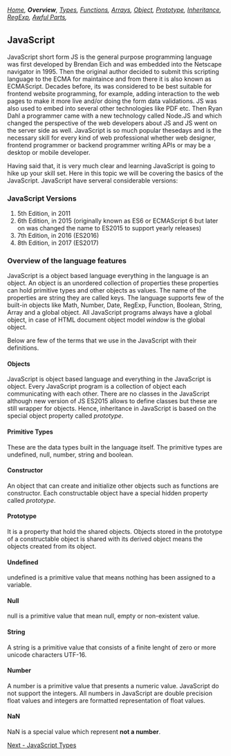 ###### *[Home](https://tashbalrai.github.io)*, **Overview**, [Types](/js/types.html), [Functions](/js/functions.html), [Arrays](/js/arrays.html), [Object](/js/object.html), [Prototype](/js/proto.html), [Inheritance](/js/inheritance.html), [RegExp](/js/regexp.html), [Awful Parts](/js/awful.html),

## JavaScript

JavaScript short form JS is the general purpose programming language was first developed by Brendan Eich and was embedded into the Netscape navigator in 1995. Then the original author decided to submit this scripting language to the ECMA for maintaince and from there it is also known as ECMAScript. Decades before, its was considered to be best suitable for frontend website programming, for example, adding interaction to the web pages to make it more live and/or doing the form data validations. JS was also used to embed into several other technologies like PDF etc. Then Ryan Dahl a programmer came with a new technology called Node.JS and which changed the perspective of the web developers about JS and JS went on the server side as well. JavaScript is so much popular thesedays and is the necessary skill for every kind of web professional whether web designer, frontend programmer or backend programmer writing APIs or may be a desktop or mobile developer.

Having said that, it is very much clear and learning JavaScript is going to hike up your skill set. Here in this topic we will be covering the basics of the JavaScript. JavaScript have serveral considerable versions:

### JavaScript Versions
1. 5th Edition, in 2011
2. 6th Edition, in 2015 (originally known as ES6 or ECMAScript 6 but later on was changed the name to ES2015 to support yearly releases)
3. 7th Edition, in 2016 (ES2016)
4. 8th Edition, in 2017 (ES2017)

### Overview of the language features
JavaScript is a object based language everything in the language is an object. An object is an unordered collection of properties these properties can hold primitive types and other objects as values. The name of the properties are string they are called keys. The language supports few of the built-in objects like Math, Number, Date, RegExp, Function, Boolean, String, Array and a global object. All JavaScript programs always have a global object, in case of HTML document object model *window* is the global object.

Below are few of the terms that we use in the JavaScript with their definitions.

#### Objects
JavaScript is object based language and everything in the JavaScript is object. Every JavaScript program is a collection of object each communicating with each other. There are no classes in the JavaScript although new version of JS ES2015 allows to define classes but these are still wrapper for objects. Hence, inheritance in JavaScript is based on the special object property called *prototype*.

#### Primitive Types
These are the data types built in the language itself. The primitive types are undefined, null, number, string and boolean.

#### Constructor
An object that can create and initialize other objects such as functions are constructor. Each constructable object have a special hidden property called *prototype*.

#### Prototype
It is a property that hold the shared objects. Objects stored in the prototype of a constructable object is shared with its derived object means the objects created from its object.

#### Undefined
undefined is a primitive value that means nothing has been assigned to a variable.

#### Null
null is a primitive value that mean null, empty or non-existent value.

#### String
A string is a primitive value that consists of a finite lenght of zero or more unicode characters UTF-16.

#### Number
A number is a primitive value that presents a numeric value. JavaScript do not support the integers. All numbers in JavaScript are double precision float values and integers are formatted representation of float values.

#### NaN
NaN is a special value which represent **not a number**.

[Next - JavaScript Types](/js/types.html)


